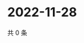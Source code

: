 # 2022-11-28

共 0 条

<!-- BEGIN WEIBO -->
<!-- 最后更新时间 Mon Nov 28 2022 21:25:23 GMT+0800 (China Standard Time) -->

<!-- END WEIBO -->
